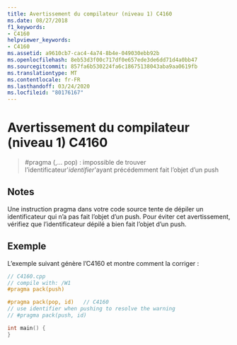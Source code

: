 ```yaml
---
title: Avertissement du compilateur (niveau 1) C4160
ms.date: 08/27/2018
f1_keywords:
- C4160
helpviewer_keywords:
- C4160
ms.assetid: a9610cb7-cac4-4a74-8b4e-049030ebb92b
ms.openlocfilehash: 8eb53d3f00c717df0e657ede3de6dd71d4a0bb47
ms.sourcegitcommit: 857fa6b530224fa6c18675138043aba9aa0619fb
ms.translationtype: MT
ms.contentlocale: fr-FR
ms.lasthandoff: 03/24/2020
ms.locfileid: "80176167"
---
```

# <a name="compiler-warning-level-1-c4160"></a>Avertissement du compilateur (niveau 1) C4160

> #<a name="pragma-pop--did-not-find-previously-pushed-identifier-identifier"></a>pragma (,... pop) : impossible de trouver l’identificateur'*identifier*'ayant précédemment fait l’objet d’un push

## <a name="remarks"></a>Notes

Une instruction pragma dans votre code source tente de dépiler un identificateur qui n’a pas fait l’objet d’un push. Pour éviter cet avertissement, vérifiez que l’identificateur dépilé a bien fait l’objet d’un push.

## <a name="example"></a>Exemple

L’exemple suivant génère l’C4160 et montre comment la corriger :

```cpp
// C4160.cpp
// compile with: /W1
#pragma pack(push)

#pragma pack(pop, id)   // C4160
// use identifier when pushing to resolve the warning
// #pragma pack(push, id)

int main() {
}
```
